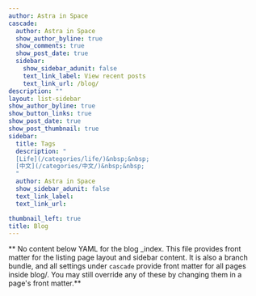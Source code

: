 ```yaml
---
author: Astra in Space
cascade:
  author: Astra in Space
  show_author_byline: true
  show_comments: true
  show_post_date: true
  sidebar:
    show_sidebar_adunit: false
    text_link_label: View recent posts
    text_link_url: /blog/
description: ""
layout: list-sidebar
show_author_byline: true
show_button_links: true
show_post_date: true
show_post_thumbnail: true
sidebar:
  title: Tags
  description: "
  [Life](/categories/life/)&nbsp;&nbsp;
  [中文](/categories/中文/)&nbsp;&nbsp;
  "
  author: Astra in Space
  show_sidebar_adunit: false
  text_link_label: 
  text_link_url: 

thumbnail_left: true
title: Blog
---
```


** No content below YAML for the blog _index. This file provides front matter for the listing page layout and sidebar content. It is also a branch bundle, and all settings under `cascade` provide front matter for all pages inside blog/. You may still override any of these by changing them in a page's front matter.**
